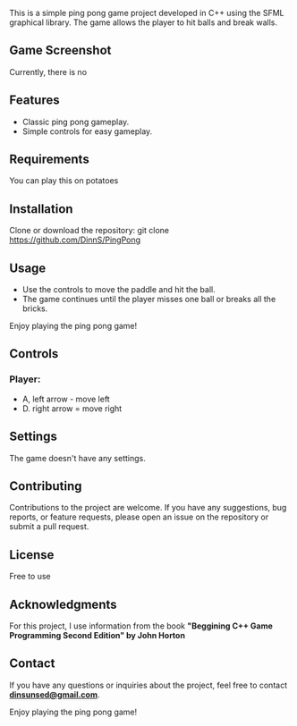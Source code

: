 This is a simple ping pong game project developed in C++ using the SFML graphical library. The game allows the player to hit balls and break walls.


## Game Screenshot
Currently, there is no


## Features
- Classic ping pong gameplay.
- Simple controls for easy gameplay.


## Requirements
You can play this on potatoes


## Installation
Clone or download the repository: git clone https://github.com/DinnS/PingPong


## Usage
- Use the controls to move the paddle and hit the ball.
- The game continues until the player misses one ball or breaks all the bricks.

Enjoy playing the ping pong game!


## Controls
### Player: 
- A, left arrow - move left
- D. right arrow = move right


## Settings
The game doesn't have any settings.


## Contributing
Contributions to the project are welcome. If you have any suggestions, bug reports, or feature requests, please open an issue on the repository or submit a pull request.


## License
Free to use


## Acknowledgments
For this project, I use information from the book **"Beggining C++ Game Programming Second Edition" by John Horton**


## Contact
If you have any questions or inquiries about the project, feel free to contact **dinsunsed@gmail.com**.


Enjoy playing the ping pong game!